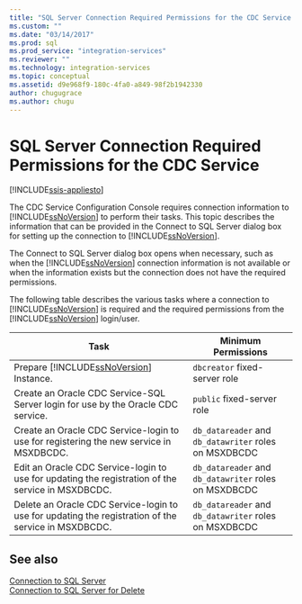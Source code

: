 ```yaml
---
title: "SQL Server Connection Required Permissions for the CDC Service | Microsoft Docs"
ms.custom: ""
ms.date: "03/14/2017"
ms.prod: sql
ms.prod_service: "integration-services"
ms.reviewer: ""
ms.technology: integration-services
ms.topic: conceptual
ms.assetid: d9e968f9-180c-4fa0-a849-98f2b1942330
author: chugugrace
ms.author: chugu
---
```

# SQL Server Connection Required Permissions for the CDC Service

[!INCLUDE[ssis-appliesto](../../includes/ssis-appliesto-ssvrpluslinux-asdb-asdw-xxx.md)]


  The CDC Service Configuration Console requires connection information to [!INCLUDE[ssNoVersion](../../includes/ssnoversion-md.md)] to perform their tasks. This topic describes the information that can be provided in the Connect to SQL Server dialog box for setting up the connection to [!INCLUDE[ssNoVersion](../../includes/ssnoversion-md.md)].  
  
 The Connect to SQL Server dialog box opens when necessary, such as when the [!INCLUDE[ssNoVersion](../../includes/ssnoversion-md.md)] connection information is not available or when the information exists but the connection does not have the required permissions.  
  
 The following table describes the various tasks where a connection to [!INCLUDE[ssNoVersion](../../includes/ssnoversion-md.md)] is required and the required permissions from the [!INCLUDE[ssNoVersion](../../includes/ssnoversion-md.md)] login/user.  
  
|Task|Minimum Permissions|  
|----------|-------------------------|  
|Prepare [!INCLUDE[ssNoVersion](../../includes/ssnoversion-md.md)] Instance.|`dbcreator` fixed-server role|  
|Create an Oracle CDC Service-SQL Server login for use by the Oracle CDC service.|`public` fixed-server role|  
|Create an Oracle CDC Service-login to use for registering the new service in MSXDBCDC.|`db_datareader` and `db_datawriter` roles on MSXDBCDC|  
|Edit an Oracle CDC Service-login to use for updating the registration of the service in MSXDBCDC.|`db_datareader` and `db_datawriter` roles on MSXDBCDC|  
|Delete an Oracle CDC Service-login to use for updating the registration of the service in MSXDBCDC.|`db_datareader` and `db_datawriter` roles on MSXDBCDC|  
  
## See also  
 [Connection to SQL Server](../../integration-services/change-data-capture/connection-to-sql-server.md)   
 [Connection to SQL Server for Delete](../../integration-services/change-data-capture/connection-to-sql-server-for-delete.md)  
  
  
